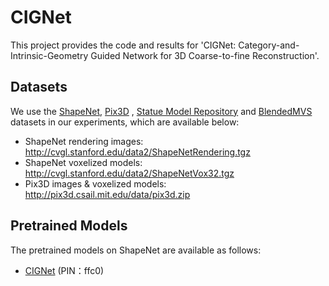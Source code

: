 # CIGNet
This project provides the code and results for 'CIGNet: Category-and-Intrinsic-Geometry Guided Network for 3D Coarse-to-fine Reconstruction'.


## Datasets

We use the [ShapeNet](https://www.shapenet.org/), [Pix3D](http://pix3d.csail.mit.edu/) ,  [Statue Model Repository](https://lgg.epfl.ch/statues_dataset.php) and [BlendedMVS](https://github.com/YoYo000/BlendedMVS) datasets in our experiments, which are available below:

- ShapeNet rendering images: http://cvgl.stanford.edu/data2/ShapeNetRendering.tgz
- ShapeNet voxelized models: http://cvgl.stanford.edu/data2/ShapeNetVox32.tgz
- Pix3D images & voxelized models: http://pix3d.csail.mit.edu/data/pix3d.zip

## Pretrained Models

The pretrained models on ShapeNet are available as follows:

- [CIGNet](https://pan.baidu.com/s/1TRjZymnOzjA-NNPT5s_IAQ) (PIN：ffc0)


